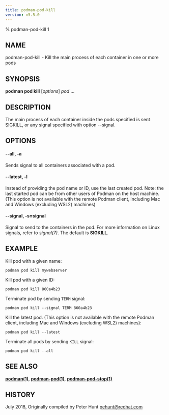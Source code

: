 ```yaml
---
title: podman-pod-kill
version: v5.5.0
---
```


% podman-pod-kill 1

## NAME
podman\-pod\-kill - Kill the main process of each container in one or more pods

## SYNOPSIS
**podman pod kill** [*options*] *pod* ...

## DESCRIPTION
The main process of each container inside the pods specified is sent SIGKILL, or any signal specified with option --signal.

## OPTIONS
#### **--all**, **-a**

Sends signal to all containers associated with a pod.


[//]: # (BEGIN included file options/latest.md)
#### **--latest**, **-l**

Instead of providing the pod name or ID, use the last created pod.
Note: the last started pod can be from other users of Podman on the host machine.
(This option is not available with the remote Podman client, including Mac and Windows
(excluding WSL2) machines)

[//]: # (END   included file options/latest.md)


[//]: # (BEGIN included file options/signal.md)
#### **--signal**, **-s**=**signal**

Signal to send to the containers in the pod. For more information on Linux signals, refer to *signal(7)*.
The default is **SIGKILL**.

[//]: # (END   included file options/signal.md)

## EXAMPLE

Kill pod with a given name:
```
podman pod kill mywebserver
```

Kill pod with a given ID:
```
podman pod kill 860a4b23
```

Terminate pod by sending `TERM` signal:
```
podman pod kill --signal TERM 860a4b23
```

Kill the latest pod. (This option is not available with the remote Podman client, including Mac and Windows (excluding WSL2) machines):
```
podman pod kill --latest
```

Terminate all pods by sending `KILL` signal:
```
podman pod kill --all
```

## SEE ALSO
**[podman(1)](podman.1.md)**, **[podman-pod(1)](podman-pod.1.md)**, **[podman-pod-stop(1)](podman-pod-stop.1.md)**

## HISTORY
July 2018, Originally compiled by Peter Hunt <pehunt@redhat.com>
